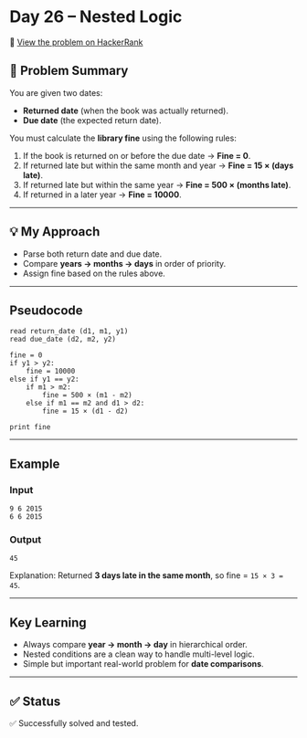 # Day 26 – Nested Logic

🔗 [View the problem on HackerRank](https://www.hackerrank.com/challenges/30-nested-logic/problem)

## 📘 Problem Summary
You are given two dates:
- **Returned date** (when the book was actually returned).
- **Due date** (the expected return date).

You must calculate the **library fine** using the following rules:
1. If the book is returned on or before the due date → **Fine = 0**.
2. If returned late but within the same month and year → **Fine = 15 × (days late)**.
3. If returned late but within the same year → **Fine = 500 × (months late)**.
4. If returned in a later year → **Fine = 10000**.

---

## 💡 My Approach
- Parse both return date and due date.
- Compare **years → months → days** in order of priority.
- Assign fine based on the rules above.

---

## Pseudocode
```
read return_date (d1, m1, y1)
read due_date (d2, m2, y2)

fine = 0
if y1 > y2:
    fine = 10000
else if y1 == y2:
    if m1 > m2:
        fine = 500 × (m1 - m2)
    else if m1 == m2 and d1 > d2:
        fine = 15 × (d1 - d2)

print fine
```

---

## Example
### Input
```
9 6 2015
6 6 2015
```

### Output
```
45
```

Explanation: Returned **3 days late in the same month**, so fine = `15 × 3 = 45`.

---

## Key Learning
- Always compare **year → month → day** in hierarchical order.
- Nested conditions are a clean way to handle multi-level logic.
- Simple but important real-world problem for **date comparisons**.

---

## ✅ Status
✅ Successfully solved and tested.
